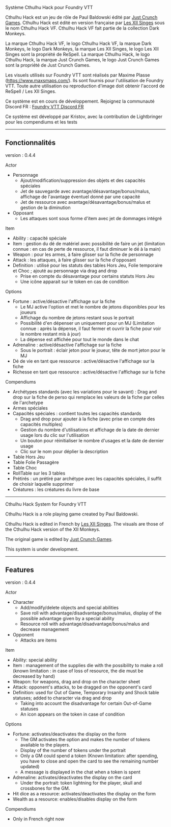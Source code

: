 Système Cthulhu Hack pour Foundry VTT

Cthulhu Hack est un jeu de rôle de Paul Baldowski édité par <a href="http://www.justcrunch.com">Just Crunch Games</a>.
Cthulhu Hack est édité en version française par <a href="https://www.les12singes.com">Les XII Singes</a> sous le nom Cthulhu Hack VF.
Cthulhu Hack VF fait partie de la collection Dark Monkeys.

La marque Cthulhu Hack VF, le logo Cthulhu Hack VF, la marque Dark Monkeys, le logo Dark Monkeys, la marque Les XII Singes, le logo Les XII Singes sont la propriété de ReSpell.
La marque Cthulhu Hack, le logo Cthulhu Hack, la marque Just Crunch Games, le logo Just Crunch Games sont la propriété de Just Crunch Games.

Les visuels utilisés sur Foundry VTT sont réalisés par Maxime Plasse (https://www.maxsmaps.com/). Ils sont fournis pour l'utilisation de Foundry VTT. Toute autre utilisation ou reproduction d'image doit obtenir l'accord de ReSpell / Les XII Singes.

Ce système est en cours de développement.
Rejoignez la communauté Discord FR : <a href='https://discord.gg/pPSDNJk'>Foundry VTT Discord FR</a>

Ce système est développé par Kristov, avec la contribution de Lightbringer pour les compendiums et les tests

----------------
Fonctionnalités 
----------------
version : 0.4.4

Actor
- Personnage
    - Ajout/modification/suppression des objets et des capacités spéciales
    - Jet de sauvegarde avec avantage/désavantage/bonus/malus, affichage de l'avantage éventuel donné par une capacité
    - Jet de ressource avec avantage/désavantage/bonus/malus et gestion de la diminution
- Opposant
    - Les attaques sont sous forme d'item avec jet de dommages intégré

Item
- Ability : capacité spéciale
- Item : gestion du dé de matériel avec possibilité de faire un jet (limitation connue : en cas de perte de ressource, il faut diminuer le dé à la main)
- Weapon : pour les armes, à faire glisser sur la fiche de personnage
- Attack : les attaques, à faire glisser sur la fiche d'opposant
- Definition : utilisé pour les statuts des tables Hors Jeu, Folie temporaire et Choc ; ajouté au personnage via drag and drop
    - Prise en compte du désavantage pour certains statuts Hors Jeu
    - Une icône apparait sur le token en cas de condition

Options
- Fortune : active/désactive l'affichage sur la fiche
    - Le MJ active l'option et met le nombre de jetons disponibles pour les joueurs
    - Affichage du nombre de jetons restant sous le portrait
    - Possibilité d'en dépenser un uniquement pour un MJ (Limitation connue : après la dépense, il faut fermer et ouvrir la fiche pour voir le nombre restant mis à jour)
    - La dépense est affichée pour tout le monde dans le chat
- Adrenaline : active/désactive l'affichage sur la fiche
    - Sous le portrait : éclair jeton pour le joueur, tête de mort jeton pour le MJ
- Dé de vie en tant que ressource : active/désactive l'affichage sur la fiche
- Richesse en tant que ressource : active/désactive l'affichage sur la fiche

Compendiums
- Archétypes standards (avec les variations pour le savant) : Drag and drop sur la fiche de perso qui remplace les valeurs de la fiche par celles de l'archetype
- Armes spéciales
- Capacités spéciales : contient toutes les capacités standards
    - Drag and drop pour ajouter à la fiche (avec prise en compte des capacités multiples)
    - Gestion du nombre d'utilisations et affichage de la date de dernier usage lors du clic sur l'utilisation
    - Un bouton pour réinitialiser le nombre d'usages et la date de dernier usage
    - Clic sur le nom pour déplier la description
- Table Hors Jeu
- Table Folie Passagère
- Table Choc
- RollTable sur les 3 tables
- Prétirés : un prétiré par archétype avec les capacités spéciales, il suffit de choisir laquelle supprimer
- Créatures : les créatures du livre de base

-------------------------------------------------------------------------------------------------------------------------
Cthulhu Hack System for Foundry VTT

Cthulhu Hack is a role playing game created by Paul Baldowski.

Cthulhu Hack is edited in French by <a href="https://www.les12singes.com">Les XII Singes</a>.
The visuals are those of the Cthulhu Hack version of the XII Monkeys.

The original game is edited by <a href="http://www.justcrunch.com">Just Crunch Games</a>.

This system is under development.

---------------
Features
---------------
version : 0.4.4

Actor
- Character
    - Add/modify/delete objects and special abilities
    - Save roll with advantage/disadvantage/bonus/malus, display of the possible advantage given by a special ability
    - Resource roll with advantage/disadvantage/bonus/malus and decrease management
- Opponent
    - Attacks are items

Item
- Ability: special ability
- Item : management of the supplies die with the possibility to make a roll (known limitation : in case of loss of resource, the die must be decreased by hand)
- Weapon: for weapons, drag and drop on the character sheet
- Attack: opponent's attacks, to be dragged on the opponent's card
- Definition: used for Out of Game, Temporary Insanity and Shock table statuses; added to character via drag and drop
    - Taking into account the disadvantage for certain Out-of-Game statuses
    - An icon appears on the token in case of condition

Options
- Fortune: activates/deactivates the display on the form
    - The GM activates the option and makes the number of tokens available to the players.
    - Display of the number of tokens under the portrait
    - Only a GM could spend a token (Known limitation: after spending, you have to close and open the card to see the remaining number updated)
    - A message is displayed in the chat when a token is spent
- Adrenaline: activates/deactivates the display on the card
    - Under the portrait: token lightning for the player, skull and crossbones for the GM.
- Hit dice as a resource: activates/deactivates the display on the form
- Wealth as a resource: enables/disables display on the form

Compendiums
- Only in French right now